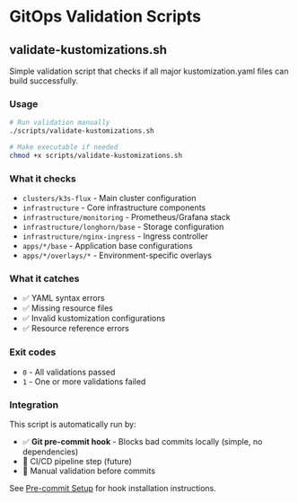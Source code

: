# GitOps Validation Scripts

## validate-kustomizations.sh

Simple validation script that checks if all major kustomization.yaml files can build successfully.

### Usage

```bash
# Run validation manually
./scripts/validate-kustomizations.sh

# Make executable if needed
chmod +x scripts/validate-kustomizations.sh
```

### What it checks

- `clusters/k3s-flux` - Main cluster configuration
- `infrastructure` - Core infrastructure components  
- `infrastructure/monitoring` - Prometheus/Grafana stack
- `infrastructure/longhorn/base` - Storage configuration
- `infrastructure/nginx-ingress` - Ingress controller
- `apps/*/base` - Application base configurations
- `apps/*/overlays/*` - Environment-specific overlays

### What it catches

- ✅ YAML syntax errors
- ✅ Missing resource files
- ✅ Invalid kustomization configurations
- ✅ Resource reference errors

### Exit codes

- `0` - All validations passed
- `1` - One or more validations failed

### Integration

This script is automatically run by:
- ✅ **Git pre-commit hook** - Blocks bad commits locally (simple, no dependencies)
- 🔄 CI/CD pipeline step (future)
- 🔧 Manual validation before commits

See [Pre-commit Setup](../docs/pre-commit-setup.md) for hook installation instructions.